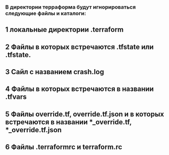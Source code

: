### В директории терраформа будут игнорироваться следующие файлы и каталоги:

## 1 локальные директории .terraform

## 2 Файлы в которых встречаются .tfstate или .tfstate.

## 3 Сайл с названием crash.log

## 4 Файлы в которых встречаются в названии .tfvars

## 5 Файлы override.tf, override.tf.json и в которых встречаются в названии *_override.tf, *_override.tf.json

## 6 Файлы .terraformrc и terraform.rc
